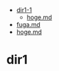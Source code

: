 <!-- AUTO-TOC-START -->
- [dir1-1](dir1-1)
  - [hoge.md](dir1-1/hoge.md)
- [fuga.md](fuga.md)
- [hoge.md](hoge.md)
<!-- AUTO-TOC-END -->

# dir1
